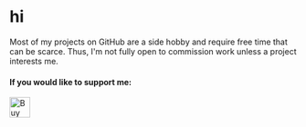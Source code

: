 # hi

Most of my projects on GitHub are a side hobby and require free time that can be scarce. Thus, I'm not fully open to commission work unless a project interests me. 

#### If you would like to support me: 
<a href='https://ko-fi.com/liamc' target='_blank'><img height='36' style='border:0px;height:36px;' src='https://cdn.ko-fi.com/cdn/kofi5.png?v=2' border='0' alt='Buy Me a Coffee at ko-fi.com' /></a>
